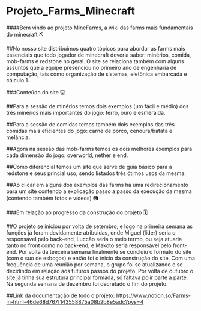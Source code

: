 # Projeto_Farms_Minecraft


####Bem vindo ao projeto MineFarms, a wiki das farms mais fundamentais do minecraft ⛏️

##No nosso site distribuimos quatro tópicos para abordar as farms mais essenciais que todo jogador de minecraft deveria saber: minérios, comida, mob-farms e redstone no geral. O site se relaciona também com alguns assuntos que a equipe presenciou no primeiro ano de engenharia de computação, tais como organização de sistemas, eletônica embarcada e cálculo 1.

###Conteúdo do site 💻

##Para a sessão de minérios temos dois exemplos (um fácil e médio) dos três minérios mais importantes do jogo: ferro, ouro e esmeralda.

##Para a sessão de comidas temos também dois exemplos das três comidas mais eficientes do jogo: carne de porco, cenoura/batata e melância.

##Agora na sessão das mob-farms temos os dois melhores exemplos para cada dimensão do jogo: overworld, nether e end.

##Como diferencial temos um site que serve de guia básico para a redstone e seus princial uso, sendo listados três ótimos usos da mesma.

##Ao clicar em alguns dos exemplos das farms há uma redirecionamento para um site contendo a explicação passo a passo da execução da mesma (contendo também fotos e vídeos) 📷

###Em relação ao progresso da construção do projeto 🗓️

##O projeto se iniciou por volta de setembro, e logo na primeira semana as funções já foram devidamente atribuidas, onde Miguel (líder) seria o responsável pelo back-end, Luccão seria o meio termo, ou seja atuaria tanto no front como no back-end, e Makoto seria responsável pelo front-end. Por volta da teeceira semana finalmente se concluiu o formato do site (com o suo de esboços) e então foi o ínicio da construção do site. Com uma frequência de uma reunião por semana, o grupo foi se atualizando e se decidindo em relação aos futuros passos do projeto. Por volta de outubro o site já tinha sua estrutura principal formada, só faltava polir parte a parte. Na segunda semana de dezembro foi decretado o fim do projeto.

##Link da documentação de todo o projeto: https://www.notion.so/Farms-in-html-46de68d767f143558875a08b2b8e5adc?pvs=4


